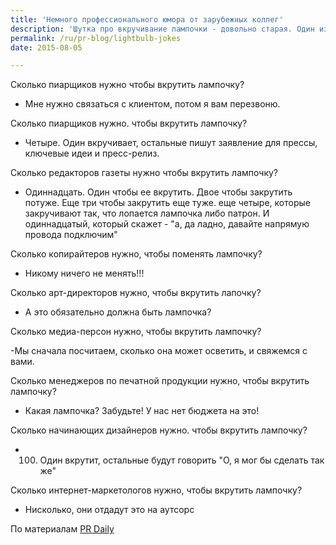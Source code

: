 ```yaml
---
title: 'Немного профессионального юмора от зарубежных коллег'
description: 'Шутка про вкручивание лампочки - довольно старая. Один из первых вариантов встречается в американской прессе 1960-х годов, и это вопрос о политиках. Сейчас лампочку вкручивают самые разные люди, разных национальностей, религий, профессий... В том числе и PR-специалисты, маркетологи и журналисты.'
permalink: /ru/pr-blog/lightbulb-jokes
date: 2015-08-05

---
```


Сколько пиарщиков нужно чтобы вкрутить лампочку?

 - Мне нужно связаться с клиентом, потом я вам перезвоню.

Сколько пиарщиков нужно. чтобы вкрутить лампочку?

 - Четыре. Один вкручивает, остальные пишут заявление для прессы, ключевые идеи и пресс-релиз.

Сколько редакторов газеты нужно чтобы вкрутить лампочку?

 - Одиннадцать. Один чтобы ее вкрутить. Двое чтобы закрутить потуже. Еще три чтобы закрутить еще туже. еще четыре, которые закручивают так, что лопается лампочка либо патрон. И одиннадцатый, который скажет - "а, да ладно, давайте напрямую провода подключим"

Сколько копирайтеров нужно, чтобы поменять лампочку?

 - Никому ничего не менять!!!

Сколько арт-директоров нужно, чтобы вкрутить лапочку?

 - А это обязательно должна быть лампочка?

Сколько медиа-персон нужно, чтобы вкрутить лампочку?

  -Мы сначала посчитаем, сколько она может осветить, и свяжемся с вами.

Сколько менеджеров по печатной продукции нужно, чтобы вкрутить лампочку?

 - Какая лампочка? Забудьте! У нас нет бюджета на это!

Сколько начинающих дизайнеров нужно. чтобы вкрутить лампочку?

 - 100. Один вкрутит, остальные будут говорить "О, я мог бы сделать так же"

Сколько интернет-маркетологов нужно, чтобы вкрутить лампочку?

 - Нисколько, они отдадут это на аутсорс

По материалам <a href="http://www.prdaily.com/Main/Articles/A_PR_pro_walks_into_a_bar_12143.aspx">PR Daily</a>

